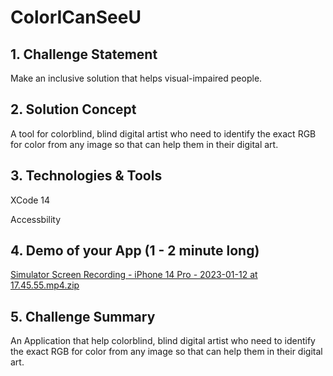 # ColorICanSeeU

## 1. Challenge Statement 
Make an inclusive solution that helps visual-impaired people.

## 2. Solution Concept
A tool for colorblind, blind digital artist who need to identify the exact RGB for color from any image so that can help them in their digital art.

## 3. Technologies & Tools
XCode 14 

Accessbility

## 4. Demo of your App (1 - 2 minute long)

[Simulator Screen Recording - iPhone 14 Pro - 2023-01-12 at 17.45.55.mp4.zip](https://github.com/Monirah90/ColorICanSeeU/files/10402745/Simulator.Screen.Recording.-.iPhone.14.Pro.-.2023-01-12.at.17.45.55.mp4.zip)


## 5. Challenge Summary
An Application that help  colorblind, blind digital artist who need to identify the exact RGB for color from any image so that can help them in their digital art.
